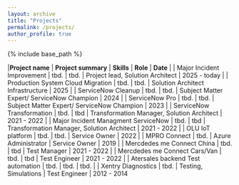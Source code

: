 ```yaml
---
layout: archive
title: "Projects"
permalink: /projects/
author_profile: true
---
```


{% include base_path %}


|**Project name** | **Project summary** | **Skills** | **Role** | **Date** |
| Major Incident Improvement | tbd. | tbd. | Project lead, Solution Architect | 2025 - today |
| Production System Cloud Migration | tbd. | tbd. | Solution Architect Infrastructure | 2025 |
| ServiceNow Cleanup | tbd. | tbd. | Subject Matter Expert/ ServiceNow Champion | 2024 |
| ServiceNow Pro | tbd. | tbd. | Subject Matter Expert/ ServiceNow Champion | 2023 |
| ServiceNow Transformation | tbd. | tbd | Transformation Manager, Solution Architect | 2021 - 2022 |
| Major Incident Managment ServiceNow | tbd. | tbd | Transformation Manager, Solution Architect | 2021 - 2022 |
| OLU IoT platform | tbd. | tbd. | Service Owner | 2022 |
| MPRO Connect | tbd. | Azure Administrator | Service Owner | 2019 |
| Mercdedes me Connect China | tbd. | tbd | Test Manager | 2021 - 2022 |
| Mercdedes me Connect Cars/Van | tbd. | tbd | Test Engineer | 2021 - 2022 |
| Atersales backend Test automation | tbd. | tbd. | tbd. |
| Xentry Diagnostics | tbd. | Testing, Simulations | Test Engineer | 2012 - 2014
